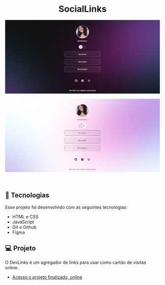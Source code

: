 <h1 align="center"> SocialLinks </h1>

<p align="center">
  <img alt="Site no modo escuro" src="./assets/dark-site.png">
</p>

<p align="center">
  <img alt="Site no modo claro" src="./assets/light-site.png">
</p>

<br>

## 🚀 Tecnologias

Esse projeto foi desenvolvido com as seguintes tecnologias:

- HTML e CSS
- JavaScript
- Git e Github
- Figma

## 💻 Projeto

O DevLinks é um agregador de links para usar como cartão de visitas online.

- [Acesse o projeto finalizado, online](https://malufmatos.github.io/SocialLinks)
